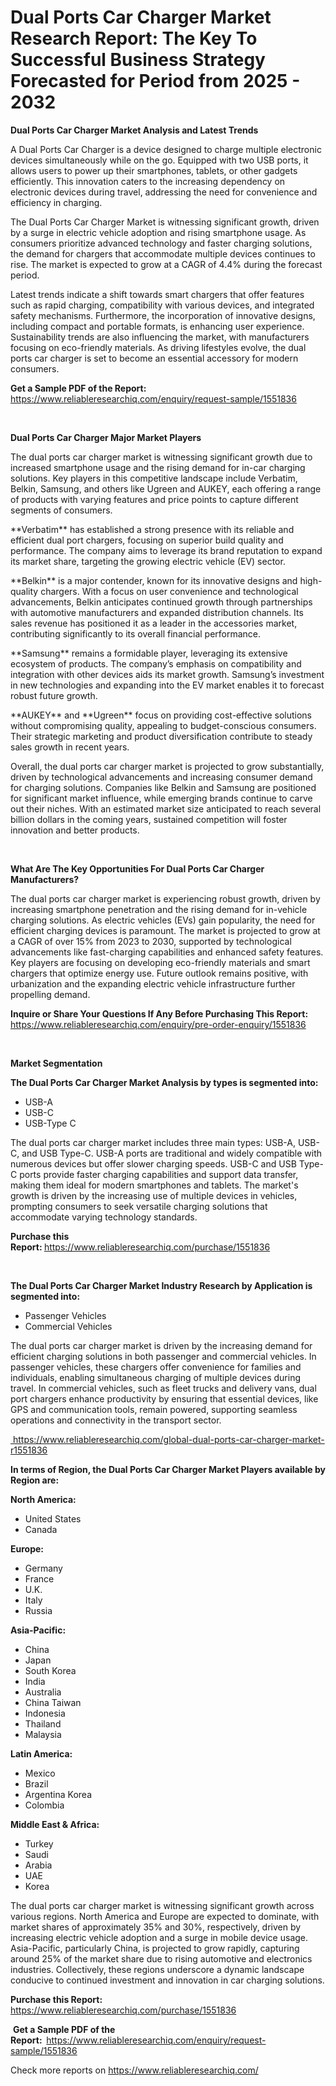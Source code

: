 <p><h1>Dual Ports Car Charger Market Research Report: The Key To Successful Business Strategy Forecasted for Period from 2025 - 2032</h1></p><p><strong>Dual Ports Car Charger Market Analysis and Latest Trends</strong></p>
<p><p>A Dual Ports Car Charger is a device designed to charge multiple electronic devices simultaneously while on the go. Equipped with two USB ports, it allows users to power up their smartphones, tablets, or other gadgets efficiently. This innovation caters to the increasing dependency on electronic devices during travel, addressing the need for convenience and efficiency in charging.</p><p>The Dual Ports Car Charger Market is witnessing significant growth, driven by a surge in electric vehicle adoption and rising smartphone usage. As consumers prioritize advanced technology and faster charging solutions, the demand for chargers that accommodate multiple devices continues to rise. The market is expected to grow at a CAGR of 4.4% during the forecast period. </p><p>Latest trends indicate a shift towards smart chargers that offer features such as rapid charging, compatibility with various devices, and integrated safety mechanisms. Furthermore, the incorporation of innovative designs, including compact and portable formats, is enhancing user experience. Sustainability trends are also influencing the market, with manufacturers focusing on eco-friendly materials. As driving lifestyles evolve, the dual ports car charger is set to become an essential accessory for modern consumers.</p></p>
<p><strong>Get a Sample PDF of the Report:&nbsp;</strong> <a href="https://www.reliableresearchiq.com/enquiry/request-sample/1551836?utm_campaign=3453&utm_medium=2&utm_source=Github&utm_content=ia&utm_term=05042025&utm_id=dual-ports-car-charger">https://www.reliableresearchiq.com/enquiry/request-sample/1551836</a></p>
<p>&nbsp;</p>
<p><strong>Dual Ports Car Charger Major Market Players</strong></p>
<p><p>The dual ports car charger market is witnessing significant growth due to increased smartphone usage and the rising demand for in-car charging solutions. Key players in this competitive landscape include Verbatim, Belkin, Samsung, and others like Ugreen and AUKEY, each offering a range of products with varying features and price points to capture different segments of consumers.</p><p>**Verbatim** has established a strong presence with its reliable and efficient dual port chargers, focusing on superior build quality and performance. The company aims to leverage its brand reputation to expand its market share, targeting the growing electric vehicle (EV) sector.</p><p>**Belkin** is a major contender, known for its innovative designs and high-quality chargers. With a focus on user convenience and technological advancements, Belkin anticipates continued growth through partnerships with automotive manufacturers and expanded distribution channels. Its sales revenue has positioned it as a leader in the accessories market, contributing significantly to its overall financial performance.</p><p>**Samsung** remains a formidable player, leveraging its extensive ecosystem of products. The company’s emphasis on compatibility and integration with other devices aids its market growth. Samsung’s investment in new technologies and expanding into the EV market enables it to forecast robust future growth.</p><p>**AUKEY** and **Ugreen** focus on providing cost-effective solutions without compromising quality, appealing to budget-conscious consumers. Their strategic marketing and product diversification contribute to steady sales growth in recent years.</p><p>Overall, the dual ports car charger market is projected to grow substantially, driven by technological advancements and increasing consumer demand for charging solutions. Companies like Belkin and Samsung are positioned for significant market influence, while emerging brands continue to carve out their niches. With an estimated market size anticipated to reach several billion dollars in the coming years, sustained competition will foster innovation and better products.</p></p>
<p>&nbsp;</p>
<p><strong>What Are The Key Opportunities For Dual Ports Car Charger Manufacturers?</strong></p>
<p><p>The dual ports car charger market is experiencing robust growth, driven by increasing smartphone penetration and the rising demand for in-vehicle charging solutions. As electric vehicles (EVs) gain popularity, the need for efficient charging devices is paramount. The market is projected to grow at a CAGR of over 15% from 2023 to 2030, supported by technological advancements like fast-charging capabilities and enhanced safety features. Key players are focusing on developing eco-friendly materials and smart chargers that optimize energy use. Future outlook remains positive, with urbanization and the expanding electric vehicle infrastructure further propelling demand.</p></p>
<p><strong>Inquire or Share Your Questions If Any Before Purchasing This Report:</strong> <a href="https://www.reliableresearchiq.com/enquiry/pre-order-enquiry/1551836?utm_campaign=3453&utm_medium=2&utm_source=Github&utm_content=ia&utm_term=05042025&utm_id=dual-ports-car-charger">https://www.reliableresearchiq.com/enquiry/pre-order-enquiry/1551836</a></p>
<p>&nbsp;</p>
<p><strong>Market Segmentation</strong></p>
<p><strong>The Dual Ports Car Charger Market Analysis by types is segmented into:</strong></p>
<p><ul><li>USB-A</li><li>USB-C</li><li>USB-Type C</li></ul></p>
<p><p>The dual ports car charger market includes three main types: USB-A, USB-C, and USB Type-C. USB-A ports are traditional and widely compatible with numerous devices but offer slower charging speeds. USB-C and USB Type-C ports provide faster charging capabilities and support data transfer, making them ideal for modern smartphones and tablets. The market's growth is driven by the increasing use of multiple devices in vehicles, prompting consumers to seek versatile charging solutions that accommodate varying technology standards.</p></p>
<p><strong>Purchase this Report:&nbsp;</strong><a href="https://www.reliableresearchiq.com/purchase/1551836?utm_campaign=3453&utm_medium=2&utm_source=Github&utm_content=ia&utm_term=05042025&utm_id=dual-ports-car-charger">https://www.reliableresearchiq.com/purchase/1551836</a></p>
<p>&nbsp;</p>
<p><strong>The Dual Ports Car Charger Market Industry Research by Application is segmented into:</strong></p>
<p><ul><li>Passenger Vehicles</li><li>Commercial Vehicles</li></ul></p>
<p><p>The dual ports car charger market is driven by the increasing demand for efficient charging solutions in both passenger and commercial vehicles. In passenger vehicles, these chargers offer convenience for families and individuals, enabling simultaneous charging of multiple devices during travel. In commercial vehicles, such as fleet trucks and delivery vans, dual port chargers enhance productivity by ensuring that essential devices, like GPS and communication tools, remain powered, supporting seamless operations and connectivity in the transport sector.</p></p>
<p><a href="https://www.reliableresearchiq.com/global-dual-ports-car-charger-market-r1551836?utm_campaign=3453&utm_medium=2&utm_source=Github&utm_content=ia&utm_term=05042025&utm_id=dual-ports-car-charger">&nbsp;https://www.reliableresearchiq.com/global-dual-ports-car-charger-market-r1551836</a></p>
<p><strong>In terms of Region, the Dual Ports Car Charger Market Players available by Region are:</strong></p>
<p>
    <p> <strong> North America: </strong>
        <ul>
            <li>United States</li>
            <li>Canada</li>
        </ul>
        </p> 
    <p> <strong> Europe: </strong>
        <ul>
            <li>Germany</li>
            <li>France</li>
            <li>U.K.</li>
            <li>Italy</li>
            <li>Russia</li>
        </ul>
        </p> 
    <p> <strong> Asia-Pacific: </strong>
        <ul>
            <li>China</li>
            <li>Japan</li>
            <li>South Korea</li>
            <li>India</li>
            <li>Australia</li>
            <li>China Taiwan</li>
            <li>Indonesia</li>
            <li>Thailand</li>
            <li>Malaysia</li>
        </ul>
        </p> 
    <p> <strong> Latin America: </strong>
        <ul>
            <li>Mexico</li>
            <li>Brazil</li>
            <li>Argentina Korea</li>
            <li>Colombia</li>
        </ul>
        </p> 
    <p> <strong> Middle East & Africa: </strong>
        <ul>
            <li>Turkey</li>
            <li>Saudi</li>
            <li>Arabia</li>
            <li>UAE</li>
            <li>Korea</li>
        </ul>
    </p>
    </p>
<p><p>The dual ports car charger market is witnessing significant growth across various regions. North America and Europe are expected to dominate, with market shares of approximately 35% and 30%, respectively, driven by increasing electric vehicle adoption and a surge in mobile device usage. Asia-Pacific, particularly China, is projected to grow rapidly, capturing around 25% of the market share due to rising automotive and electronics industries. Collectively, these regions underscore a dynamic landscape conducive to continued investment and innovation in car charging solutions.</p></p>
<p><strong>Purchase this Report: </strong><a href="https://www.reliableresearchiq.com/purchase/1551836?utm_campaign=3453&utm_medium=2&utm_source=Github&utm_content=ia&utm_term=05042025&utm_id=dual-ports-car-charger">https://www.reliableresearchiq.com/purchase/1551836</a></p>
<p>&nbsp;<strong>Get a Sample PDF of the Report:&nbsp;&nbsp;</strong><a href="https://www.reliableresearchiq.com/enquiry/request-sample/1551836?utm_campaign=3453&utm_medium=2&utm_source=Github&utm_content=ia&utm_term=05042025&utm_id=dual-ports-car-charger">https://www.reliableresearchiq.com/enquiry/request-sample/1551836</a></p>
<p><strong></strong></p>
<p>Check more reports on <a href="https://www.reliableresearchiq.com/?utm_campaign=3453&utm_medium=2&utm_source=Github&utm_content=ia&utm_term=05042025&utm_id=dual-ports-car-charger">https://www.reliableresearchiq.com/</a></p>